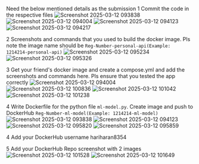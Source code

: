 Need the below mentioned details as the submission
1 Commit the code in the respective files
![Screenshot 2025-03-12 093838](https://github.com/user-attachments/assets/a22f625a-9a3b-4605-b2fe-50c90d9da138)
![Screenshot 2025-03-12 094004](https://github.com/user-attachments/assets/debb2d11-8548-491a-82f5-602f450ce5a2)
![Screenshot 2025-03-12 094123](https://github.com/user-attachments/assets/ddbd2e84-ea30-46f6-92b5-fef10cdca466)
![Screenshot 2025-03-12 094217](https://github.com/user-attachments/assets/a545a0f5-dfb0-48c4-b947-4fed52805a71)

2 Screenshots and commands that you used to build the docker image. Pls note the image name should be `Reg-Number-personal-api(Example: 1214214-personal-api)`
![Screenshot 2025-03-12 095234](https://github.com/user-attachments/assets/67256090-4895-4013-bfca-f30f7299a76b)
![Screenshot 2025-03-12 095326](https://github.com/user-attachments/assets/0f784b4f-fdfc-407a-ade0-6adf97a766b0)

3 Get your friend's docker image and create a compose.yml and add the screenshots and commands here. Pls ensure that you tested the app correctly
![Screenshot 2025-03-12 094004](https://github.com/user-attachments/assets/92a45a88-cf54-4cdf-a100-ca7f6087e804)
![Screenshot 2025-03-12 100836](https://github.com/user-attachments/assets/b3b115ae-be07-4734-9127-1f76251ad957)
![Screenshot 2025-03-12 101042](https://github.com/user-attachments/assets/d119f9f8-1ce7-400b-b446-1d196d15abc3)
![Screenshot 2025-03-12 101238](https://github.com/user-attachments/assets/52a3cee2-fc2f-44d2-a237-63ecd8cfe5a7)

4 Write Dockerfile for the python file `ml-model.py`. Create image and push to DockerHub `Reg-Number-ml-model(Example: 1214214-ml-model)`
![Screenshot 2025-03-12 093838](https://github.com/user-attachments/assets/b0eab5b3-a7d0-4e90-bec8-54b57fd94514)
![Screenshot 2025-03-12 094123](https://github.com/user-attachments/assets/f659b7a8-923b-44e5-a7dd-46d2f9a9f05f)
![Screenshot 2025-03-12 095820](https://github.com/user-attachments/assets/ba01432b-608e-44e3-9ca2-6eb895cd9486)
![Screenshot 2025-03-12 095859](https://github.com/user-attachments/assets/23a5d91e-ef15-4263-adf3-e19309de4cb3)

4 Add your DockerHub username
hariharan8354

5 Add your DockerHub Repo screenshot with 2 images
![Screenshot 2025-03-12 101528](https://github.com/user-attachments/assets/8c6968be-3065-4073-b0e1-197a27a2cc8a)
![Screenshot 2025-03-12 101649](https://github.com/user-attachments/assets/704d8512-a1eb-4f77-9fb8-7c8dd0779cd8)
